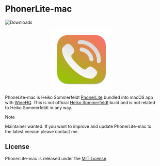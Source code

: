 # PhonerLite-mac

![Downloads](https://img.shields.io/github/downloads/shashinma/PhonerLite-mac/total.svg)

<p align="center">
  <img src="Icon.png" width="200">
</p>

PhoneLite-mac is Heiko Sommerfeldt [PhonerLite](https://lite.phoner.de) bundled into macOS app with [WineHQ](https://www.winehq.org).
This is not official [Heiko Sommerfeldt](https://de.linkedin.com/in/heiko-sommerfeldt-1988885) build and is not related to Heiko Sommerfeldt in any way.

> [!NOTE]
>
> Maintainer wanted. If you want to improve and update PhonerLite-mac to the latest version please contact me.

<!--
## Installation

Can be easily installed with [Homebrew Cask](https://caskroom.github.io):

```sh
brew install --cask shashinma-phonerlite
```

## Update

Recommended way to update is to use [Homebrew Cask](https://caskroom.github.io):
```
brew update
brew upgrade --cask shashinma-phonerlite
```

## Note

To clear templates ->
-->

## License

PhonerLite-mac is released under the [MIT License](https://github.com/shashinma/PhonerLite-mac/blob/master/LICENSE).
